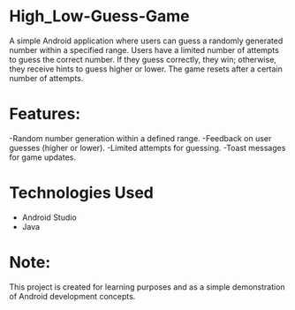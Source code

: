 # High_Low-Guess-Game
A simple Android application where users can guess a randomly generated number within a specified range. Users have a limited number of attempts to guess the correct number. If they guess correctly, they win; otherwise, they receive hints to guess higher or lower. The game resets after a certain number of attempts.
# Features:
-Random number generation within a defined range.
-Feedback on user guesses (higher or lower).
-Limited attempts for guessing.
-Toast messages for game updates.
# Technologies Used
- Android Studio
- Java
 # Note:
 This project is created for learning purposes and as a simple demonstration of Android development concepts.
